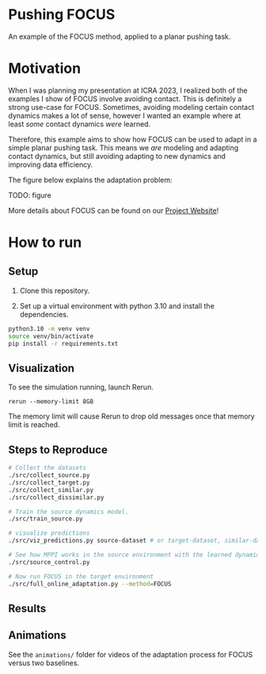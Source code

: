 # Pushing FOCUS

An example of the FOCUS method, applied to a planar pushing task.

# Motivation

When I was planning my presentation at ICRA 2023, I realized both of the examples I show of FOCUS involve avoiding contact.
This is definitely a strong use-case for FOCUS.
Sometimes, avoiding modeling certain contact dynamics makes a lot of sense, however I wanted an example where at least _some_ contact dynamics _were_ learned.

Therefore, this example aims to show how FOCUS can be used to adapt in a simple planar pushing task.
This means we *are* modeling and adapting contact dynamics, but still avoiding adapting to new dynamics and improving data efficiency.

The figure below explains the adaptation problem:

TODO: figure

More details about FOCUS can be found on our [Project Website](https://sites.google.com/view/focused-adaptation-dynamics/home)!

# How to run

## Setup

1. Clone this repository.

1. Set up a virtual environment with python 3.10 and install the dependencies.

```bash
python3.10 -m venv venv
source venv/bin/activate
pip install -r requirements.txt
```

## Visualization

To see the simulation running, launch Rerun.

```rerun
rerun --memory-limit 8GB
```

The memory limit will cause Rerun to drop old messages once that memory limit is reached.

## Steps to Reproduce

```bash
# Collect the datasets
./src/collect_source.py
./src/collect_target.py
./src/collect_similar.py
./src/collect_dissimilar.py

# Train the source dynamics model.
./src/train_source.py

# visualize predictions
./src/viz_predictions.py source-dataset # or target-dataset, similar-dataset, dissimilar-dataset

# See how MPPI works in the source environment with the learned dynamics
./src/source_control.py

# Now run FOCUS in the target environment
./src/full_online_adaptation.py --method=FOCUS
```

## Results


## Animations

See the `animations/` folder for videos of the adaptation process for FOCUS versus two baselines.
